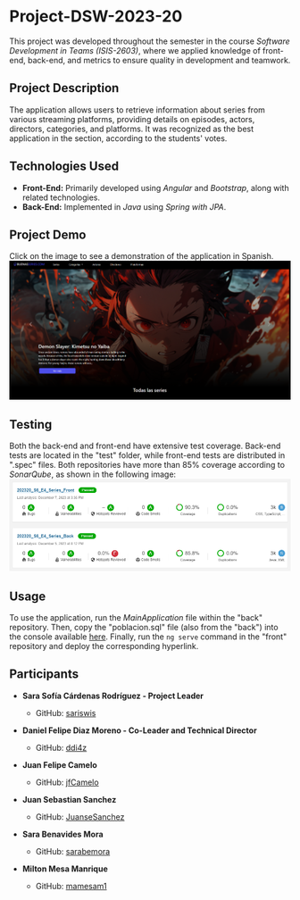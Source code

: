 # Project-DSW-2023-20

This project was developed throughout the semester in the course *Software Development in Teams (ISIS-2603)*, where we applied knowledge of front-end, back-end, and metrics to ensure quality in development and teamwork.

## Project Description
The application allows users to retrieve information about series from various streaming platforms, providing details on episodes, actors, directors, categories, and platforms. It was recognized as the best application in the section, according to the students' votes.

## Technologies Used
- **Front-End:** Primarily developed using *Angular* and *Bootstrap*, along with related technologies.
- **Back-End:** Implemented in *Java* using *Spring with JPA*.

## Project Demo
Click on the image to see a demonstration of the application in Spanish.
[![Project Video](demo.png)](https://www.youtube.com/watch?v=IPXXt6rQ370)

## Testing
Both the back-end and front-end have extensive test coverage. Back-end tests are located in the "test" folder, while front-end tests are distributed in ".spec" files. Both repositories have more than 85% coverage according to *SonarQube*, as shown in the following image:
![Sonar Status](sonar.png)

## Usage
To use the application, run the *MainApplication* file within the "back" repository. Then, copy the "poblacion.sql" file (also from the "back") into the console available [here](http://localhost:8080/api/h2-console/). Finally, run the `ng serve` command in the "front" repository and deploy the corresponding hyperlink.

## Participants
- **Sara Sofía Cárdenas Rodríguez - Project Leader**
  - GitHub: [sariswis](https://github.com/sariswis)

- **Daniel Felipe Diaz Moreno - Co-Leader and Technical Director**
  - GitHub: [ddi4z](https://github.com/ddi4z)

- **Juan Felipe Camelo**
  - GitHub: [jfCamelo](https://github.com/jfCamelo)

- **Juan Sebastian Sanchez**
  - GitHub: [JuanseSanchez](https://github.com/JuanseSanchez)

- **Sara Benavides Mora**
  - GitHub: [sarabemora](https://github.com/sarabemora)

- **Milton Mesa Manrique**
  - GitHub: [mamesam1](https://github.com/mamesam1)
